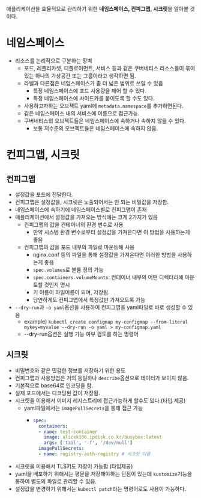 애플리케이션을 효율적으로 관리하기 위한 **네임스페이스, 컨피그맵, 시크릿**을 알아볼 것이다.

# 네임스페이스

- 리소스를 논리적으로 구분하는 장벽
  - 포드, 레플리카셋, 디플로이먼트, 서비스 등과 같은 쿠버네티스 리소스들이 묶여 있는 하나의 가상공간 또는 그룹이라고 생각하면 됨.
  - 라벨과 다른점은 네임스페이스가 좀 더 넓은 범위로 쓰일 수 있음
    - 특정 네임스페이스에 포드 사용량을 제어 할 수 있다.
    - 특정 네임스페이스에 사이드카를 붙이도록 할 수도 있다.
  - 사용하고자하는 오브젝트 yaml에 `metadata.namespace`를 추가하면된다.
  - 같은 네임스페이스 내의 서비스에 이름으로 접근가능.
  - 쿠버네티스의 오브젝트들은 네임스페이스에 속하거나 속하지 않을 수 있다.
    - 보통 저수준의 오브젝트들은 네임스페이스에 속하지 않음.

# 컨피그맵, 시크릿

## 컨피그맵

- 설정값을 포드에 전달한다.
- 컨피그맵은 설정값을, 시크릿은 노출되어서는 안 되는 비밀값을 저장함.
- 네임스페이스에 속하기에 네임스페이스별로 컨피그맵이 존재
- 애플리케이션에서 설정값을 가져오는 방식에는 크게 2가지가 있음
  - 컨피그맵의 값을 컨테이너의 환경 변수로 사용
    - 만약 시스템 환경 변수로부터 설정값을 가져온다면 이 방법을 사용하는게 좋음
  - 컨피그맵의 값을 포드 내부의 파일로 마운트해 사용
    - nginx.conf 등의 파일을 통해 설정값을 가져온다면 이러한 방법을 사용하는게 좋음
    - `spec.volumes`로 볼륨 정의 가능
    - `spec.containers.volumeMounts`: 컨테이너 내부의 어떤 디렉터리에 마운트할 것인지 명시
    - 키 이름이 파일이름이 되며, 저장됨.
    - 당연하게도 컨피그맵에서 특정값만 가져오도록 가능
- `--dry-run`과 `-o yaml`옵션을 사용하여 컨피그맵을 yaml파일로 바로 생성할 수 있음
  - example) `kubectl create configmap my-configmap --from-literal mykey=myvalue --dry-run -o yaml > my-configmap.yaml`
  - --dry-run옵션은 실행 가능 여부 검토를 하는 명령어 
  
## 시크릿

- 비밀번호와 같은 민감한 정보를 저장하기 위한 용도
- 컨피그맵과 사용방법은 거의 동일하나 `describe`옵션으로 데이터가 보이지 않음. 
- 기본적으로 base64로 인코딩을 함.
- 실제 포드에서는 디코딩된 값이 저장됨.
- 시크릿을 이용해서 이미지 레지스트리에 접근가능하게 할수도 있다.(타입 제공)
  - yaml파일에서는 `imagePullSecrets`을 통해 접근 가능
    - ```yaml
      spec:
        containers:
        - name: test-container
          image: alicek106.ipdisk.co.kr/busybox:latest
          args: ['tail', '-f', '/dev/null']
        imagePullSecrets:
        - name: registry-auth-registry # 시크릿 이름
      ```
- 시크릿을 이용해서 TLS키도 저장이 가능함 (타입제공)
- yaml을 배포하기 위해서는 평문을 저장해야하는 단점이 있는데 `kustomize`기능을 통하여 별도의 파일로 관리할 수 있음.
- 설정값을 변경하기 위해서는 `kubectl patch`라는 명령어로도 사용이 가능하다.
